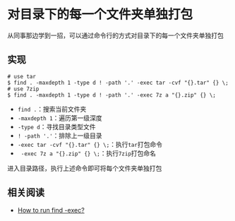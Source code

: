
# 对目录下的每一个文件夹单独打包

从同事那边学到一招，可以通过命令行的方式对目录下的每一个文件夹单独打包

## 实现

```
# use tar 
$ find . -maxdepth 1 -type d ! -path '.' -exec tar -cvf "{}.tar" {} \;
# use 7zip
$ find . -maxdepth 1 -type d ! -path '.' -exec 7z a "{}.zip" {} \;
```

* `find .`：搜索当前文件夹
* `-maxdepth 1`：遍历第一级深度
* `-type d`：寻找目录类型文件
* `! -path '.'`：排除上一级目录
* `-exec tar -cvf "{}.tar" {} \;`：执行`tar`打包命令
* ` -exec 7z a "{}.zip" {} \;`：执行`7zip`打包命名

进入目录路径，执行上述命令即可将每个文件夹单独打包

## 相关阅读

* [How to run find -exec?](https://unix.stackexchange.com/questions/12902/how-to-run-find-exec)